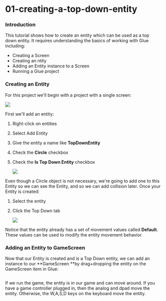 # 01-creating-a-top-down-entity

### Introduction

This tutorial shows how to create an entity which can be used as a top down entity. It requires understanding the basics of working with Glue including:

* Creating a Screen
* Creating an ntity
* Adding an Entity instance to a Screen
* Running a Glue project

### Creating an Entity

For this project we'll begin with a project with a single screen:

![](../../../../../../media/2020-02-img\_5e38eaf107295.png)

First we'll add an entity:

1. Right-click on entities
2. Select Add Entity
3. Give the entity a name like **TopDownEntity**
4. Check the **Circle** checkbox
5.  Check the **Is Top Down Entity** checkbox

    ![](../../../../../../media/2020-02-img\_5e38eb9ac7ae1.png)

Even though a Circle object is not necessary, we're going to add one to this Entity so we can see the Entity, and so we can add collision later.   Once your Entity is created:

1. Select the entity
2.  Click the Top Down tab

    ![](../../../../../../media/2020-02-img\_5e38ebec22283.png)

Notice that the entity already has a set of movement values called **Default**. These values can be used to modify the entity movement behavior.

### Adding an Entity to GameScreen

Now that our Entity is created and is a Top Down entity, we can add an instance to our \*\*GameScreen \*\*by drag+dropping the entity on the GameScreen item in Glue: 

<figure><img src="../../../../../../media/2020-02-2020\_February\_03\_213300.gif" alt=""><figcaption></figcaption></figure>

 If we run the game, the entity is in our game and can move around. If you have a game controller plugged in, then the analog and dpad move the entity. Otherwise, the W,A,S,D keys on the keyboard move the entity. 

<figure><img src="../../../../../../media/2020-02-2020\_February\_03\_213503.gif" alt=""><figcaption></figcaption></figure>


